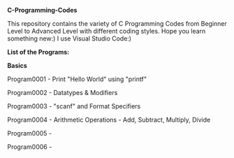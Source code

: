 **C-Programming-Codes**

This repository contains the variety of C Programming Codes from Beginner Level to Advanced Level with different coding styles. Hope you learn something new:)
I use Visual Studio Code:)

**List of the Programs:**

**Basics**

Program0001 - Print "Hello World" using "printf"

Program0002 - Datatypes & Modifiers

Program0003 - "scanf" and Format Specifiers

Program0004 - Arithmetic Operations - Add, Subtract, Multiply, Divide

Program0005 - 

Program0006 - 

